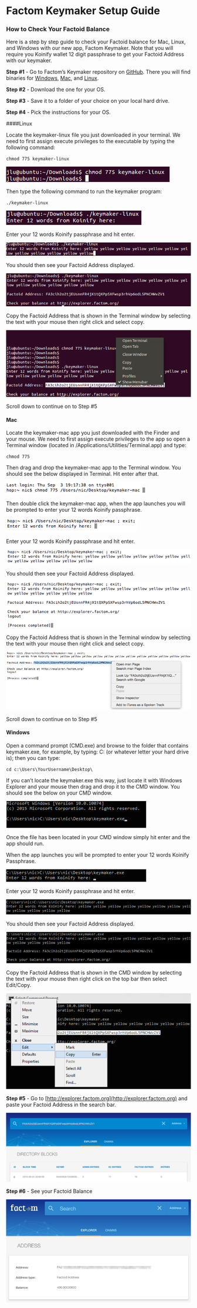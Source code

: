 Factom Keymaker Setup Guide
==========

### How to Check Your Factoid Balance 

Here is a step by step guide to check your Factoid balance for Mac, Linux, and Windows with our new app, Factom Keymaker. Note that you will require you Koinify wallet 12 digit passphrase to get your Factoid Address with our keymaker.

**Step #1** - Go to Factom’s Keymaker repository on [GitHub](https://github.com/FactomProject/keymaker/tree/master/bin). There you will find binaries for [Windows](https://github.com/FactomProject/keymaker/raw/master/bin/keymaker.exe), [Mac](https://github.com/FactomProject/keymaker/raw/master/bin/keymaker-mac), and [Linux](https://github.com/FactomProject/keymaker/raw/master/bin/keymaker-linux).

**Step #2** - Download the one for your OS.

**Step #3** - Save it to a folder of your choice on your local hard drive. 

**Step #4** - Pick the instructions for your OS.

####Linux

Locate the keymaker-linux file you just downloaded in your terminal. We need to first assign execute privileges to the executable by typing the following command:
```
chmod 775 keymaker-linux
```
![Keymaker1.png](images/Keymaker1.png)

Then type the following command to run the keymaker program:
```
./keymaker-linux
```
![Keymaker2.png](/images/Keymaker2.png)

Enter your 12 words Koinify passphrase and hit enter.

![Keymaker3.png](/images/Keymaker3.png)

You should then see your Factoid Address displayed.

![Keymaker4.png](/images/Keymaker4.png)

Copy the Factoid Address that is shown in the Terminal window by selecting the text with your mouse then right click and select copy.

![Keymaker5.png](/images/Keymaker5.png)

Scroll down to continue on to Step #5

#### Mac

Locate the keymaker-mac app you just downloaded with the Finder and your mouse. We need to first assign execute privileges to the app so open a Terminal window (located in /Applications/Utilities/Terminal.app) and type:
```
chmod 775
```
Then drag and drop the keymaker-mac app to the Terminal window. You should see the below displayed in Terminal. Hit enter after that.

![Keymaker6.png](/images/Keymaker6.png)

Then double click the keymaker-mac app, when the app launches you will be prompted to enter your 12 words Koinify passphrase.

![Keymaker7.png](/images/Keymaker7.png)

Enter your 12 words Koinify passphrase and hit enter.

![Keymaker8.png](/images/Keymaker8.png)

You should then see your Factoid Address displayed.

![Keymaker9.png](/images/Keymaker9.png)

Copy the Factoid Address that is shown in the Terminal window by selecting the text with your mouse then right click and select copy.

![Keymaker10.png](/images/Keymaker10.png)

Scroll down to continue on to Step #5

#### Windows
Open a command prompt (CMD.exe) and browse to the folder that contains keymaker.exe, for example, by typing: C: (or whatever letter your hard drive is); then you can type:
```
cd c:\Users\YourUsername\Desktop\
```
If you can’t locate the keymaker.exe this way, just locate it with Windows Explorer and your mouse then drag and drop it to the CMD window. You should see the below on your CMD window.

![Keymaker11.png](/images/Keymaker11.png)

Once the file has been located in your CMD window simply hit enter and the app should run.

When the app launches you will be prompted to enter your 12 words Koinify Passphrase.

![Keymaker12.png](/images/Keymaker12.png)

Enter your 12 words Koinify passphrase and hit enter.

![Keymaker13.png](/images/Keymaker13.png)

You should then see your Factoid Address displayed.

![Keymaker14.png](/images/Keymaker14.png)

Copy the Factoid Address that is shown in the CMD window by selecting the text with your mouse then right click on the top bar then select Edit/Copy.

![Keymaker15.png](/images/Keymaker15.png)

**Step #5** - Go to [http://explorer.factom.org](http://explorer.factom.org) and paste your Factoid Address in the search bar.

![Keymaker16.png](/images/Keymaker16.png)

**Step #6** - See your Factoid Balance

![Keymaker17.png](/images/Keymaker17.png)

